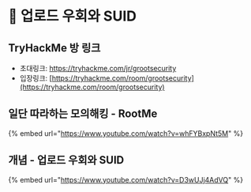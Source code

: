 # 🐍 업로드 우회와 SUID

## TryHackMe 방 링크&#x20;

* 초대링크: [https://tryhackme.com/jr/grootsecurity ](https://tryhackme.com/jr/grootsecurity)
* 입장링크: [https://tryhackme.com/room/grootsecurity](https://tryhackme.com/room/grootsecurity)



## 일단 따라하는 모의해킹 - RootMe&#x20;

{% embed url="https://www.youtube.com/watch?v=whFYBxpNt5M" %}

## 개념 - 업로드 우회와 SUID&#x20;

{% embed url="https://www.youtube.com/watch?v=D3wUJj4AdVQ" %}

